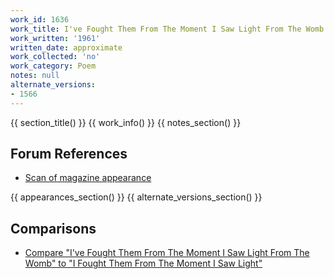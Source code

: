 ```yaml
---
work_id: 1636
work_title: I've Fought Them From The Moment I Saw Light From The Womb
work_written: '1961'
written_date: approximate
work_collected: 'no'
work_category: Poem
notes: null
alternate_versions:
- 1566
---
```


{{ section_title() }}
{{ work_info() }}
{{ notes_section() }}
## Forum References
- [Scan of magazine appearance](https://bukowskiforum.com/threads/ive-fought-them-from-the-moment-i-saw-light-from-the-womb.6175/)

{{ appearances_section() }}
{{ alternate_versions_section() }}
## Comparisons
- [Compare "I've Fought Them From The Moment I Saw Light From The Womb" to "I Fought Them From The Moment I Saw Light"](https://bukowski.net/comparisons/Ive_fought_them_from_the_moment_I_saw_light.php)
